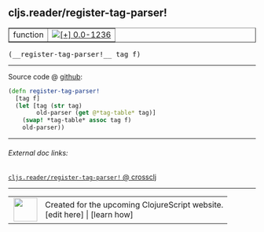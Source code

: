 ## cljs.reader/register-tag-parser!



 <table border="1">
<tr>
<td>function</td>
<td><a href="https://github.com/cljsinfo/cljs-api-docs/tree/0.0-1236"><img valign="middle" alt="[+] 0.0-1236" title="Added in 0.0-1236" src="https://img.shields.io/badge/+-0.0--1236-lightgrey.svg"></a> </td>
</tr>
</table>


 <samp>
(__register-tag-parser!__ tag f)<br>
</samp>

---







Source code @ [github](https://github.com/clojure/clojurescript/blob/r2760/src/cljs/cljs/reader.cljs#L588-L593):

```clj
(defn register-tag-parser!
  [tag f]
  (let [tag (str tag)
        old-parser (get @*tag-table* tag)]
    (swap! *tag-table* assoc tag f)
    old-parser))
```

<!--
Repo - tag - source tree - lines:

 <pre>
clojurescript @ r2760
└── src
    └── cljs
        └── cljs
            └── <ins>[reader.cljs:588-593](https://github.com/clojure/clojurescript/blob/r2760/src/cljs/cljs/reader.cljs#L588-L593)</ins>
</pre>

-->

---



###### External doc links:

[`cljs.reader/register-tag-parser!` @ crossclj](http://crossclj.info/fun/cljs.reader.cljs/register-tag-parser%21.html)<br>

---

 <table>
<tr><td>
<img valign="middle" align="right" width="48px" src="http://i.imgur.com/Hi20huC.png">
</td><td>
Created for the upcoming ClojureScript website.<br>
[edit here] | [learn how]
</td></tr></table>

[edit here]:https://github.com/cljsinfo/cljs-api-docs/blob/master/cljsdoc/cljs.reader/register-tag-parserBANG.cljsdoc
[learn how]:https://github.com/cljsinfo/cljs-api-docs/wiki/cljsdoc-files

<!--

This information was too distracting to show to readers, but I'll leave it
commented here since it is helpful to:

- pretty-print the data used to generate this document
- and show how to retrieve that data



The API data for this symbol:

```clj
{:ns "cljs.reader",
 :name "register-tag-parser!",
 :type "function",
 :signature ["[tag f]"],
 :source {:code "(defn register-tag-parser!\n  [tag f]\n  (let [tag (str tag)\n        old-parser (get @*tag-table* tag)]\n    (swap! *tag-table* assoc tag f)\n    old-parser))",
          :title "Source code",
          :repo "clojurescript",
          :tag "r2760",
          :filename "src/cljs/cljs/reader.cljs",
          :lines [588 593]},
 :full-name "cljs.reader/register-tag-parser!",
 :full-name-encode "cljs.reader/register-tag-parserBANG",
 :history [["+" "0.0-1236"]]}

```

Retrieve the API data for this symbol:

```clj
;; from Clojure REPL
(require '[clojure.edn :as edn])
(-> (slurp "https://raw.githubusercontent.com/cljsinfo/cljs-api-docs/catalog/cljs-api.edn")
    (edn/read-string)
    (get-in [:symbols "cljs.reader/register-tag-parser!"]))
```

-->
